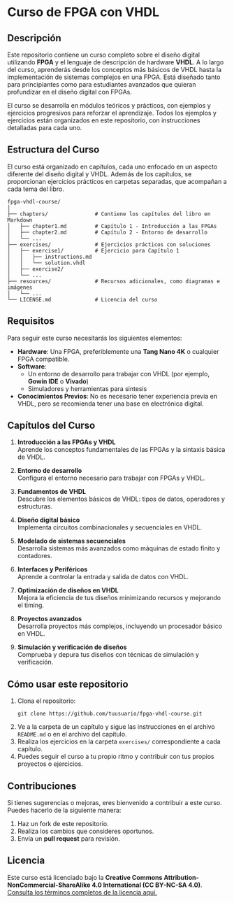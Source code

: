 
# Curso de FPGA con VHDL

## Descripción
Este repositorio contiene un curso completo sobre el diseño digital utilizando **FPGA** y el lenguaje de descripción de hardware **VHDL**. A lo largo del curso, aprenderás desde los conceptos más básicos de VHDL hasta la implementación de sistemas complejos en una FPGA. Está diseñado tanto para principiantes como para estudiantes avanzados que quieran profundizar en el diseño digital con FPGAs.

El curso se desarrolla en módulos teóricos y prácticos, con ejemplos y ejercicios progresivos para reforzar el aprendizaje. Todos los ejemplos y ejercicios están organizados en este repositorio, con instrucciones detalladas para cada uno.

## Estructura del Curso
El curso está organizado en capítulos, cada uno enfocado en un aspecto diferente del diseño digital y VHDL. Además de los capítulos, se proporcionan ejercicios prácticos en carpetas separadas, que acompañan a cada tema del libro.

```
fpga-vhdl-course/
│
├── chapters/               # Contiene los capítulos del libro en Markdown
│   ├── chapter1.md         # Capítulo 1 - Introducción a las FPGAs
│   ├── chapter2.md         # Capítulo 2 - Entorno de desarrollo
│   └── ...
├── exercises/              # Ejercicios prácticos con soluciones
│   ├── exercise1/          # Ejercicio para Capítulo 1
│   │   ├── instructions.md
│   │   └── solution.vhdl
│   ├── exercise2/
│   └── ...
├── resources/              # Recursos adicionales, como diagramas e imágenes
│   └── ...
└── LICENSE.md              # Licencia del curso
```

## Requisitos
Para seguir este curso necesitarás los siguientes elementos:
- **Hardware**: Una FPGA, preferiblemente una **Tang Nano 4K** o cualquier FPGA compatible.
- **Software**: 
  - Un entorno de desarrollo para trabajar con VHDL (por ejemplo, **Gowin IDE** o **Vivado**)
  - Simuladores y herramientas para sintesis
- **Conocimientos Previos**: No es necesario tener experiencia previa en VHDL, pero se recomienda tener una base en electrónica digital.

## Capítulos del Curso
1. **Introducción a las FPGAs y VHDL**  
   Aprende los conceptos fundamentales de las FPGAs y la sintaxis básica de VHDL.

2. **Entorno de desarrollo**  
   Configura el entorno necesario para trabajar con FPGAs y VHDL.

3. **Fundamentos de VHDL**  
   Descubre los elementos básicos de VHDL: tipos de datos, operadores y estructuras.

4. **Diseño digital básico**  
   Implementa circuitos combinacionales y secuenciales en VHDL.

5. **Modelado de sistemas secuenciales**  
   Desarrolla sistemas más avanzados como máquinas de estado finito y contadores.

6. **Interfaces y Periféricos**  
   Aprende a controlar la entrada y salida de datos con VHDL.

7. **Optimización de diseños en VHDL**  
   Mejora la eficiencia de tus diseños minimizando recursos y mejorando el timing.

8. **Proyectos avanzados**  
   Desarrolla proyectos más complejos, incluyendo un procesador básico en VHDL.

9. **Simulación y verificación de diseños**  
   Comprueba y depura tus diseños con técnicas de simulación y verificación.

## Cómo usar este repositorio
1. Clona el repositorio:
   ```
   git clone https://github.com/tuusuario/fpga-vhdl-course.git
   ```
2. Ve a la carpeta de un capítulo y sigue las instrucciones en el archivo `README.md` o en el archivo del capítulo.
3. Realiza los ejercicios en la carpeta `exercises/` correspondiente a cada capítulo.
4. Puedes seguir el curso a tu propio ritmo y contribuir con tus propios proyectos o ejercicios.

## Contribuciones
Si tienes sugerencias o mejoras, eres bienvenido a contribuir a este curso. Puedes hacerlo de la siguiente manera:
1. Haz un fork de este repositorio.
2. Realiza los cambios que consideres oportunos.
3. Envía un **pull request** para revisión.

## Licencia
Este curso está licenciado bajo la **Creative Commons Attribution-NonCommercial-ShareAlike 4.0 International (CC BY-NC-SA 4.0)**.  
[Consulta los términos completos de la licencia aquí.](https://creativecommons.org/licenses/by-nc-sa/4.0/)
